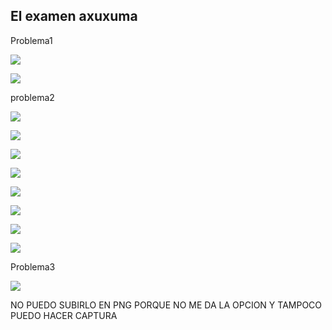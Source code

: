 ## El examen axuxuma

Problema1

![](https://github.com/Albitah24/Soldadura-y-diseno-UwU/blob/main/Captura%20de%20pantalla%20de%202021-04-23%2012-16-49.png)

![](https://github.com/Albitah24/Soldadura-y-diseno-UwU/blob/main/Examen%20.png)

problema2

![](https://github.com/Albitah24/Soldadura-y-diseno-UwU/blob/main/Captura%20de%20pantalla%20de%202021-04-23%2012-42-53.png)

![](https://github.com/Albitah24/Soldadura-y-diseno-UwU/blob/main/Triangulo%20name.svg)

![](https://github.com/Albitah24/Soldadura-y-diseno-UwU/blob/main/Captura%20de%20pantalla%20de%202021-04-23%2012-47-07.png)

![](https://github.com/Albitah24/Soldadura-y-diseno-UwU/blob/main/Triangulo%20name%20y%20rectangulo.svg)

![](https://github.com/Albitah24/Soldadura-y-diseno-UwU/blob/main/Captura%20de%20pantalla%20de%202021-04-23%2012-49-13.png)

![](https://github.com/Albitah24/Soldadura-y-diseno-UwU/blob/main/Triangulo%20name%20y%20rectangulo%20vertical.svg)

![](https://github.com/Albitah24/Soldadura-y-diseno-UwU/blob/main/Captura%20de%20pantalla%20de%202021-04-23%2012-51-50.png)

![](https://github.com/Albitah24/Soldadura-y-diseno-UwU/blob/main/Triangulo%20name%20y%20rectangulo%20horizontal.svg)

Problema3

![](https://github.com/Albitah24/Soldadura-y-diseno-UwU/blob/main/Nombre%20b%C3%A9izar.svg)

NO PUEDO SUBIRLO EN PNG PORQUE NO ME DA LA OPCION Y TAMPOCO PUEDO HACER CAPTURA
